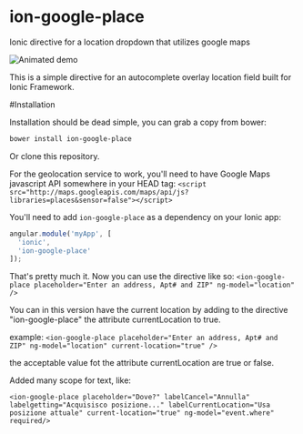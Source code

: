 ion-google-place
================

Ionic directive for a location dropdown that utilizes google maps

![Animated demo](https://github.com/israelidanny/ion-google-place/raw/master/demo.gif)

This is a simple directive for an autocomplete overlay location field built for Ionic Framework.

#Installation

Installation should be dead simple, you can grab a copy from bower:
```bash
bower install ion-google-place
```

Or clone this repository.

For the geolocation service to work, you'll need to have Google Maps javascript API somewhere in your HEAD tag:
`<script src="http://maps.googleapis.com/maps/api/js?libraries=places&sensor=false"></script>`

You'll need to add `ion-google-place` as a dependency on your Ionic app:
```javascript
angular.module('myApp', [
  'ionic',
  'ion-google-place'
]);
```

That's pretty much it. Now you can use the directive like so:
`<ion-google-place placeholder="Enter an address, Apt# and ZIP" ng-model="location" />`

You can in this version have the current location by adding to the directive "ion-google-place" the attribute currentLocation to true.

example:  `<ion-google-place placeholder="Enter an address, Apt# and ZIP" ng-model="location" current-location="true" />`

the acceptable value fot the attribute currentLocation are true or false.

Added many scope for text, like:

`<ion-google-place placeholder="Dove?" labelCancel="Annulla" labelgetting="Acquisisco posizione..." labelCurrentLocation="Usa posizione attuale" current-location="true" ng-model="event.where" required/>`

